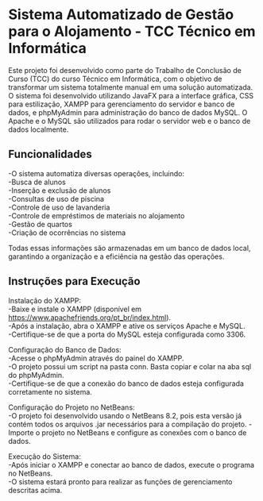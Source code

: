 # Sistema Automatizado de Gestão para o Alojamento - TCC Técnico em Informática
Este projeto foi desenvolvido como parte do Trabalho de Conclusão de Curso (TCC) do curso Técnico em Informática, com o objetivo de transformar um sistema totalmente manual em uma solução automatizada. O sistema foi desenvolvido utilizando JavaFX para a interface gráfica, CSS para estilização, XAMPP para gerenciamento do servidor e banco de dados, e phpMyAdmin para administração do banco de dados MySQL. O Apache e o MySQL são utilizados para rodar o servidor web e o banco de dados localmente.  

## Funcionalidades
-O sistema automatiza diversas operações, incluindo:  
-Busca de alunos  
-Inserção e exclusão de alunos  
-Consultas de uso de piscina  
-Controle de uso de lavanderia  
-Controle de empréstimos de materiais no alojamento  
-Gestão de quartos  
-Criação de ocorrências no sistema  

Todas essas informações são armazenadas em um banco de dados local, garantindo a organização e a eficiência na gestão das operações.  

## Instruções para Execução
Instalação do XAMPP:  
-Baixe e instale o XAMPP (disponível em https://www.apachefriends.org/pt_br/index.html).  
-Após a instalação, abra o XAMPP e ative os serviços Apache e MySQL.  
-Certifique-se de que a porta do MySQL esteja configurada como 3306.  

Configuração do Banco de Dados:  
-Acesse o phpMyAdmin através do painel do XAMPP.    
-O projeto possui um script na pasta conn. Basta copiar e colar na aba sql do phpMyAdmin.  
-Certifique-se de que a conexão do banco de dados esteja configurada corretamente no sistema.  

Configuração do Projeto no NetBeans:  
-O projeto foi desenvolvido usando o NetBeans 8.2, pois esta versão já contém todos os arquivos .jar necessários para a compilação do projeto.
-Importe o projeto no NetBeans e configure as conexões com o banco de dados.  

Execução do Sistema:  
-Após iniciar o XAMPP e conectar ao banco de dados, execute o programa no NetBeans.  
-O sistema estará pronto para realizar as funções de gerenciamento descritas acima.  

